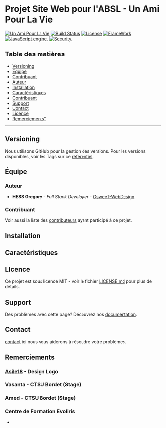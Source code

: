 # Projet Site Web pour l'ABSL - Un Ami Pour La Vie

<a href="http://www.unamipourlavie.be"><img src="http://www.unamipourlavie.be/images/logo.jpg" title="ASBL - Un Ami Pour La Vie" alt="Un Ami Pour La Vie"></a>
[![Build Status](https://img.shields.io/badge/Un%20Ami%20Pour%20La%20Vie-Mode%20Dev-blue)](https://travis-ci.org/badges/badgerbadgerbadger)  [![License](http://img.shields.io/:license-mit-blue.svg?style=flat-square)](https://github.com/Hess-Gregory/un_ami_pour_la_vie/blob/master/LICENSE)  [![FrameWork](https://img.shields.io/badge/Angular%20CLI-v8.2.9-green?logo=angular&style=plastic)](https://cli.angular.io/) [![JavaScript engine.](https://img.shields.io/badge/node.js-grey?logo=Node.js&style=plastic)](https://nodejs.org/en/) [![Security.](https://img.shields.io/badge/Json%20Web%20Token-v8.5.1-red?logo=JSON&style=plastic)](https://jwt.io/) 

## Table des matières


- [Versioning](https://github.com/Hess-Gregory/uaplv#versioning)
- [Équipe](https://github.com/Hess-Gregory/uaplv#equipe)
- [Contribuant](https://github.com/Hess-Gregory/uaplv#contribuant)
- [Auteur](https://github.com/Hess-Gregory/uaplv#autheur)
- [Installation](https://github.com/Hess-Gregory/uaplv#installation)
- [Caractéristiques](https://github.com/Hess-Gregory/uaplv#caractéristiques)
- [Contribuant](https://github.com/Hess-Gregory/uaplv#contribuant)
- [Support](https://github.com/Hess-Gregory/uaplv#support)
- [Contact](https://github.com/Hess-Gregory/uaplv#contact)
- [Licence](https://github.com/Hess-Gregory/uaplv#licence)
- [Remerciements"](https://github.com/Hess-Gregory/uaplv#remerciements)


---
<a name="versioning"></a>
## Versioning
Nous utilisons GitHub pour la gestion des versions. Pour les versions disponibles, voir les Tags sur ce [référentiel](https://github.com/Hess-Gregory/uaplv/tags). 

<a name="équipe"></a>
## Équipe
<a name="autheur"></a>
### Auteur

* **HESS Gregory** - *Full Stack Developer* - [GsweeT-WebDesign](https://github.com/Hess-Gregory)

<a name="contribuant"></a>
### Contribuant
Voir aussi la liste des [contributeurs](https://github.com/Hess-Gregory/uaplv/graphs/contributors) ayant participé à ce projet.

<a name="installation"></a>
## Installation

<a name="caractéristiques"></a>
## Caractéristiques

<a name="caractéristiques"></a>
## Licence
Ce projet est sous licence MIT - voir le fichier  [LICENSE.md](https://github.com/Hess-Gregory/un_ami_pour_la_vie/blob/master/LICENSE) pour plus de détails.

<a name="support"></a>
## Support

Des problèmes avec cette page? Découvrez nos [documentation](https://help.github.com/categories/github-pages-basics/).
<a name="contact"></a>
## Contact

[contact](https://github.com/contact) ici nous vous aiderons à résoudre votre problèmes.


<a name="remerciements"></a>
## Remerciements

### [Asile18](https://github.com/Asile18) - Design Logo
### Vasanta - CTSU Bordet (Stage)
### Amed - CTSU Bordet (Stage)
### Centre de Formation Evoliris

-
